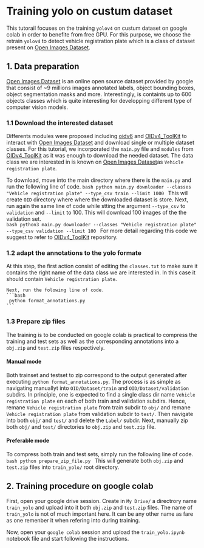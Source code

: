 # Training yolo on custum dataset
 This tutorail focuses on the training ```yolov4``` on custum dataset on google colab in order to benefite from free GPU. For this purpose, we choose the retrain ```yolov4``` to detect vehicle registration plate which is a class of dataset present on [Open Images Dataset](https://storage.googleapis.com/openimages/web/index.html). 

 ## 1. Data preparation
  [Open Images Dataset](https://storage.googleapis.com/openimages/web/index.html) is an online open source dataset provided by google that consist of ~9 millions images annotated labels, object bounding boxes, object segmentation masks and more. Interestingly, is containts up to 600 objects classes which is quite interesting for developping different type of computer vision models.

  ### 1.1 Download the interested dataset
  Differents modules were proposed including [oidv6](https://pypi.org/project/oidv6/) and [OIDv4_ToolKit](https://github.com/EscVM/OIDv4_ToolKit) to interact with [Open Images Dataset](https://storage.googleapis.com/openimages/web/index.html) and download single or multiple dataset classes. For this tutorial, we incorporated the ```main.py``` file and ```modules``` from [OIDv4_ToolKit](https://github.com/EscVM/OIDv4_ToolKit) as it was enough to download the needed dataset. The data class we are interested in is known on [Open Images Dataset](https://storage.googleapis.com/openimages/web/index.html)as ```Vehicle registration plate```. 

   To download, move into the main directory where there is the ```main.py``` and run the following line of code.
    ```bash
     python main.py downloader --classes "Vehicle registration plate" --type_csv train --limit 1000
    ```
   This will create ```OID``` directory where where the downloaded dataset is store.
   Next, run again the same line of code while stting the argument ```--type_csv``` to ```validation``` and ```--limit``` to 100. This will download 100 images of the the validation set.  
        ```bash
        python3 main.py downloader --classes "Vehicle registration plate" --type_csv validation --limit 100
        ```
   For more detail regarding this code we suggest to refer to [OIDv4_ToolKit](https://github.com/EscVM/OIDv4_ToolKit) repository.  

   ### 1.2 adapt the annotations to the yolo formate   
   At this step, the first action consist of editing the ```classes.txt``` to make sure it contains the right name of the data class we are interested in. In this case it should contain ```Vehicle registration plate```.

    Next, run the folowing line of code.
    ```bash
     python format_annotations.py 
    ```
  ### 1.3 Prepare zip files
  The training is to be conducted on google colab is practical to compress the training and test sets as well as the corresponding annotations into a ```obj.zip``` and ```test.zip``` files respectively. 
    
   #### Manual mode
   Both trainset and testset to zip correspond to the output generated after executing ```python format_annotations.py```. The process is as simple as navigating manuallyt into ```OID/Dataset/train``` and ```OID/Dataset/validation``` subdirs. In principle, one is expected to find a single class dir  name ```Vehicle registration plate``` en each of both train and validation subdirs. Hence, remane ```Vehicle registration plate``` from train subdir to ```obj/``` and remane ```Vehicle registration plate``` from validation subdir to ```test/```. Then navigate into both ```obj/``` and ```test/``` and delete the ```Label/``` subdir. Next, manually zip both ```obj/``` and ```test/``` directories to ```obj.zip``` and ```test.zip``` file.

   #### Preferable mode
   To compress both train and test sets, simply run the following line of code.
        ```bash
            python prepare_zip_file.py
        ```
   This will generate both ```obj.zip``` and ```test.zip``` files into ```train_yolo/``` root directory.

 ## 2. Training procedure on google colab
  First, open your google drive session. Create in ```My Drive/``` a directrory name ```train_yolo``` and upload into it both ```obj.zip``` and ```test.zip``` files. The name of ```train_yolo``` is not of much important here. It can be any other name as fare as one remenber it when refering into during training.

  Now, open your `google colab` session and upload the ```train_yolo.ipynb``` notebook file and start following the instructions.